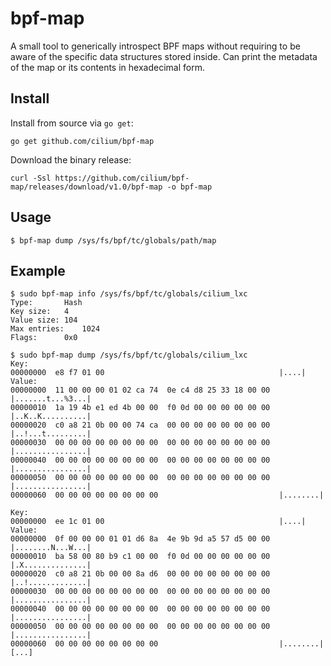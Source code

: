 # bpf-map

A small tool to generically introspect BPF maps without requiring to be aware
of the specific data structures stored inside. Can print the metadata of the
map or its contents in hexadecimal form.

## Install

Install from source via `go get`:

```
go get github.com/cilium/bpf-map
```

Download the binary release:

```
curl -Ssl https://github.com/cilium/bpf-map/releases/download/v1.0/bpf-map -o bpf-map
```

## Usage

```
$ bpf-map dump /sys/fs/bpf/tc/globals/path/map
```

## Example

```
$ sudo bpf-map info /sys/fs/bpf/tc/globals/cilium_lxc
Type:		Hash
Key size:	4
Value size:	104
Max entries:	1024
Flags:		0x0

$ sudo bpf-map dump /sys/fs/bpf/tc/globals/cilium_lxc
Key:
00000000  e8 f7 01 00                                       |....|
Value:
00000000  11 00 00 00 01 02 ca 74  0e c4 d8 25 33 18 00 00  |.......t...%3...|
00000010  1a 19 4b e1 ed 4b 00 00  f0 0d 00 00 00 00 00 00  |..K..K..........|
00000020  c0 a8 21 0b 00 00 74 ca  00 00 00 00 00 00 00 00  |..!...t.........|
00000030  00 00 00 00 00 00 00 00  00 00 00 00 00 00 00 00  |................|
00000040  00 00 00 00 00 00 00 00  00 00 00 00 00 00 00 00  |................|
00000050  00 00 00 00 00 00 00 00  00 00 00 00 00 00 00 00  |................|
00000060  00 00 00 00 00 00 00 00                           |........|

Key:
00000000  ee 1c 01 00                                       |....|
Value:
00000000  0f 00 00 00 01 01 d6 8a  4e 9b 9d a5 57 d5 00 00  |........N...W...|
00000010  ba 58 00 80 b9 c1 00 00  f0 0d 00 00 00 00 00 00  |.X..............|
00000020  c0 a8 21 0b 00 00 8a d6  00 00 00 00 00 00 00 00  |..!.............|
00000030  00 00 00 00 00 00 00 00  00 00 00 00 00 00 00 00  |................|
00000040  00 00 00 00 00 00 00 00  00 00 00 00 00 00 00 00  |................|
00000050  00 00 00 00 00 00 00 00  00 00 00 00 00 00 00 00  |................|
00000060  00 00 00 00 00 00 00 00                           |........|
[...]
```
